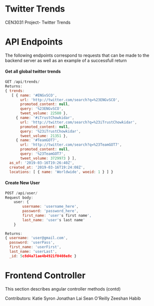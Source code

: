 # Twitter Trends
CEN3031 Project- Twitter Trends

# API Endpoints
The following endpoints correspond to requests that can be made to the backend server as well as an example of a successfull return
#### Get all global twitter trends
```javascript
GET /api/trends/
Returns:
{ trends:
   [ { name: '#ENGvSCO',
       url: 'http://twitter.com/search?q=%23ENGvSCO',
       promoted_content: null,
       query: '%23ENGvSCO',
       tweet_volume: 22580 },
     { name: '#iTrustChowkidar',
       url: 'http://twitter.com/search?q=%23iTrustChowkidar',
       promoted_content: null,
       query: '%23iTrustChowkidar',
       tweet_volume: 21351 },
     { name: '#TeamGOT7',
       url: 'http://twitter.com/search?q=%23TeamGOT7',
       promoted_content: null,
       query: '%23TeamGOT7',
       tweet_volume: 3729973 } ],
  as_of: '2019-03-16T19:26:40Z',
  created_at: '2019-03-16T19:24:08Z',
  locations: [ { name: 'Worldwide', woeid: 1 } ] }
```
#### Create New User
```javascript
POST /api/user/
Request body:
    user: {
        username: 'username_here',
        password: 'password_here',
        first_name: 'user's first name',
        last_name: 'user's last name'
    } 
    
Returns:
{ username: 'user@gmail.com',
  password: 'userPass',
  first_name: 'userFirst',
  last_name: 'userLast',
  _id: 5c8d4a71ae4b4921f0408e8c }
```

# Frontend Controller
This section describes angular controller methods
(contd)

Contributors:
Katie Syron
Jonathan Lai
Sean O'Reilly
Zeeshan Habib